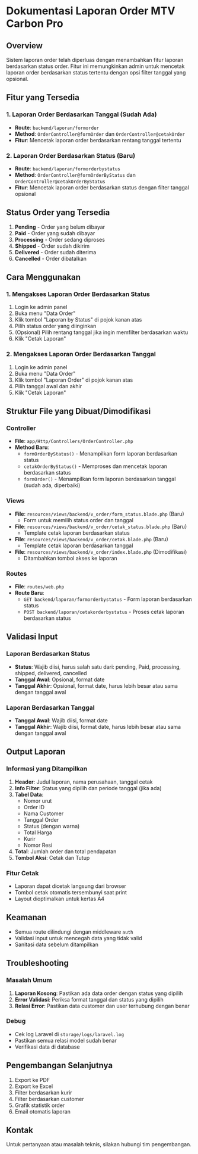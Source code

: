 # Dokumentasi Laporan Order MTV Carbon Pro

## Overview

Sistem laporan order telah diperluas dengan menambahkan fitur laporan berdasarkan status order. Fitur ini memungkinkan admin untuk mencetak laporan order berdasarkan status tertentu dengan opsi filter tanggal yang opsional.

## Fitur yang Tersedia

### 1. Laporan Order Berdasarkan Tanggal (Sudah Ada)

-   **Route**: `backend/laporan/formorder`
-   **Method**: `OrderController@formOrder` dan `OrderController@cetakOrder`
-   **Fitur**: Mencetak laporan order berdasarkan rentang tanggal tertentu

### 2. Laporan Order Berdasarkan Status (Baru)

-   **Route**: `backend/laporan/formorderbystatus`
-   **Method**: `OrderController@formOrderByStatus` dan `OrderController@cetakOrderByStatus`
-   **Fitur**: Mencetak laporan order berdasarkan status dengan filter tanggal opsional

## Status Order yang Tersedia

1. **Pending** - Order yang belum dibayar
2. **Paid** - Order yang sudah dibayar
3. **Processing** - Order sedang diproses
4. **Shipped** - Order sudah dikirim
5. **Delivered** - Order sudah diterima
6. **Cancelled** - Order dibatalkan

## Cara Menggunakan

### 1. Mengakses Laporan Order Berdasarkan Status

1. Login ke admin panel
2. Buka menu "Data Order"
3. Klik tombol "Laporan by Status" di pojok kanan atas
4. Pilih status order yang diinginkan
5. (Opsional) Pilih rentang tanggal jika ingin memfilter berdasarkan waktu
6. Klik "Cetak Laporan"

### 2. Mengakses Laporan Order Berdasarkan Tanggal

1. Login ke admin panel
2. Buka menu "Data Order"
3. Klik tombol "Laporan Order" di pojok kanan atas
4. Pilih tanggal awal dan akhir
5. Klik "Cetak Laporan"

## Struktur File yang Dibuat/Dimodifikasi

### Controller

-   **File**: `app/Http/Controllers/OrderController.php`
-   **Method Baru**:
    -   `formOrderByStatus()` - Menampilkan form laporan berdasarkan status
    -   `cetakOrderByStatus()` - Memproses dan mencetak laporan berdasarkan status
    -   `formOrder()` - Menampilkan form laporan berdasarkan tanggal (sudah ada, diperbaiki)

### Views

-   **File**: `resources/views/backend/v_order/form_status.blade.php` (Baru)
    -   Form untuk memilih status order dan tanggal
-   **File**: `resources/views/backend/v_order/cetak_status.blade.php` (Baru)
    -   Template cetak laporan berdasarkan status
-   **File**: `resources/views/backend/v_order/cetak.blade.php` (Baru)
    -   Template cetak laporan berdasarkan tanggal
-   **File**: `resources/views/backend/v_order/index.blade.php` (Dimodifikasi)
    -   Ditambahkan tombol akses ke laporan

### Routes

-   **File**: `routes/web.php`
-   **Route Baru**:
    -   `GET backend/laporan/formorderbystatus` - Form laporan berdasarkan status
    -   `POST backend/laporan/cetakorderbystatus` - Proses cetak laporan berdasarkan status

## Validasi Input

### Laporan Berdasarkan Status

-   **Status**: Wajib diisi, harus salah satu dari: pending, Paid, processing, shipped, delivered, cancelled
-   **Tanggal Awal**: Opsional, format date
-   **Tanggal Akhir**: Opsional, format date, harus lebih besar atau sama dengan tanggal awal

### Laporan Berdasarkan Tanggal

-   **Tanggal Awal**: Wajib diisi, format date
-   **Tanggal Akhir**: Wajib diisi, format date, harus lebih besar atau sama dengan tanggal awal

## Output Laporan

### Informasi yang Ditampilkan

1. **Header**: Judul laporan, nama perusahaan, tanggal cetak
2. **Info Filter**: Status yang dipilih dan periode tanggal (jika ada)
3. **Tabel Data**:
    - Nomor urut
    - Order ID
    - Nama Customer
    - Tanggal Order
    - Status (dengan warna)
    - Total Harga
    - Kurir
    - Nomor Resi
4. **Total**: Jumlah order dan total pendapatan
5. **Tombol Aksi**: Cetak dan Tutup

### Fitur Cetak

-   Laporan dapat dicetak langsung dari browser
-   Tombol cetak otomatis tersembunyi saat print
-   Layout dioptimalkan untuk kertas A4

## Keamanan

-   Semua route dilindungi dengan middleware `auth`
-   Validasi input untuk mencegah data yang tidak valid
-   Sanitasi data sebelum ditampilkan

## Troubleshooting

### Masalah Umum

1. **Laporan Kosong**: Pastikan ada data order dengan status yang dipilih
2. **Error Validasi**: Periksa format tanggal dan status yang dipilih
3. **Relasi Error**: Pastikan data customer dan user terhubung dengan benar

### Debug

-   Cek log Laravel di `storage/logs/laravel.log`
-   Pastikan semua relasi model sudah benar
-   Verifikasi data di database

## Pengembangan Selanjutnya

1. Export ke PDF
2. Export ke Excel
3. Filter berdasarkan kurir
4. Filter berdasarkan customer
5. Grafik statistik order
6. Email otomatis laporan

## Kontak

Untuk pertanyaan atau masalah teknis, silakan hubungi tim pengembangan.
